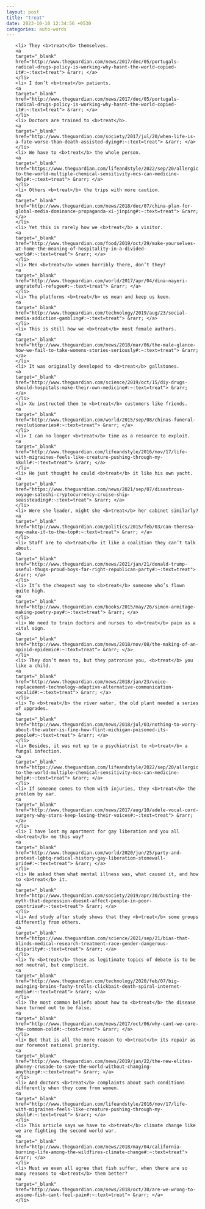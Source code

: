 ```yaml
---
layout: post
title: "treat"
date: 2023-10-10 12:34:56 +0530
categories: auto-words
---
```

<ol>

    <li> They <b>treat</b> themselves.
    <a 
    target="_blank" 
    href="http://www.theguardian.com/news/2017/dec/05/portugals-radical-drugs-policy-is-working-why-hasnt-the-world-copied-it#:~:text=treat"> &rarr; </a>
    </li>
    <li> I don’t <b>treat</b> patients.
    <a 
    target="_blank" 
    href="http://www.theguardian.com/news/2017/dec/05/portugals-radical-drugs-policy-is-working-why-hasnt-the-world-copied-it#:~:text=treat"> &rarr; </a>
    </li>
    <li> Doctors are trained to <b>treat</b>.
    <a 
    target="_blank" 
    href="http://www.theguardian.com/society/2017/jul/20/when-life-is-a-fate-worse-than-death-assisted-dying#:~:text=treat"> &rarr; </a>
    </li>
    <li> We have to <b>treat</b> the whole person.
    <a 
    target="_blank" 
    href="https://www.theguardian.com/lifeandstyle/2022/sep/20/allergic-to-the-world-multiple-chemical-sensitivity-mcs-can-medicine-help#:~:text=treat"> &rarr; </a>
    </li>
    <li> Others <b>treat</b> the trips with more caution.
    <a 
    target="_blank" 
    href="http://www.theguardian.com/news/2018/dec/07/china-plan-for-global-media-dominance-propaganda-xi-jinping#:~:text=treat"> &rarr; </a>
    </li>
    <li> Yet this is rarely how we <b>treat</b> a visitor.
    <a 
    target="_blank" 
    href="http://www.theguardian.com/food/2019/oct/29/make-yourselves-at-home-the-meaning-of-hospitality-in-a-divided-world#:~:text=treat"> &rarr; </a>
    </li>
    <li> Men <b>treat</b> women horribly there, don’t they?
    <a 
    target="_blank" 
    href="http://www.theguardian.com/world/2017/apr/04/dina-nayeri-ungrateful-refugee#:~:text=treat"> &rarr; </a>
    </li>
    <li> The platforms <b>treat</b> us mean and keep us keen.
    <a 
    target="_blank" 
    href="http://www.theguardian.com/technology/2019/aug/23/social-media-addiction-gambling#:~:text=treat"> &rarr; </a>
    </li>
    <li> This is still how we <b>treat</b> most female authors.
    <a 
    target="_blank" 
    href="http://www.theguardian.com/news/2018/mar/06/the-male-glance-how-we-fail-to-take-womens-stories-seriously#:~:text=treat"> &rarr; </a>
    </li>
    <li> It was originally developed to <b>treat</b> gallstones.
    <a 
    target="_blank" 
    href="http://www.theguardian.com/science/2019/oct/15/diy-drugs-should-hospitals-make-their-own-medicine#:~:text=treat"> &rarr; </a>
    </li>
    <li> Xu instructed them to <b>treat</b> customers like friends.
    <a 
    target="_blank" 
    href="http://www.theguardian.com/world/2015/sep/08/chinas-funeral-revolutionaries#:~:text=treat"> &rarr; </a>
    </li>
    <li> I can no longer <b>treat</b> time as a resource to exploit.
    <a 
    target="_blank" 
    href="http://www.theguardian.com/lifeandstyle/2016/nov/17/life-with-migraines-feels-like-creature-pushing-through-my-skull#:~:text=treat"> &rarr; </a>
    </li>
    <li> He just thought he could <b>treat</b> it like his own yacht.
    <a 
    target="_blank" 
    href="https://www.theguardian.com/news/2021/sep/07/disastrous-voyage-satoshi-cryptocurrency-cruise-ship-seassteading#:~:text=treat"> &rarr; </a>
    </li>
    <li> Were she leader, might she <b>treat</b> her cabinet similarly?
    <a 
    target="_blank" 
    href="http://www.theguardian.com/politics/2015/feb/03/can-theresa-may-make-it-to-the-top#:~:text=treat"> &rarr; </a>
    </li>
    <li> Staff are to <b>treat</b> it like a coalition they can’t talk about.
    <a 
    target="_blank" 
    href="http://www.theguardian.com/news/2021/jan/21/donald-trump-useful-thugs-proud-boys-far-right-republican-party#:~:text=treat"> &rarr; </a>
    </li>
    <li> It’s the cheapest way to <b>treat</b> someone who’s flown quite high.
    <a 
    target="_blank" 
    href="http://www.theguardian.com/books/2015/may/26/simon-armitage-making-poetry-pay#:~:text=treat"> &rarr; </a>
    </li>
    <li> We need to train doctors and nurses to <b>treat</b> pain as a vital sign.
    <a 
    target="_blank" 
    href="http://www.theguardian.com/news/2018/nov/08/the-making-of-an-opioid-epidemic#:~:text=treat"> &rarr; </a>
    </li>
    <li> They don’t mean to, but they patronise you, <b>treat</b> you like a child.
    <a 
    target="_blank" 
    href="http://www.theguardian.com/news/2018/jan/23/voice-replacement-technology-adaptive-alternative-communication-vocalid#:~:text=treat"> &rarr; </a>
    </li>
    <li> To <b>treat</b> the river water, the old plant needed a series of upgrades.
    <a 
    target="_blank" 
    href="http://www.theguardian.com/news/2018/jul/03/nothing-to-worry-about-the-water-is-fine-how-flint-michigan-poisoned-its-people#:~:text=treat"> &rarr; </a>
    </li>
    <li> Besides, it was not up to a psychiatrist to <b>treat</b> a fungal infection.
    <a 
    target="_blank" 
    href="https://www.theguardian.com/lifeandstyle/2022/sep/20/allergic-to-the-world-multiple-chemical-sensitivity-mcs-can-medicine-help#:~:text=treat"> &rarr; </a>
    </li>
    <li> If someone comes to them with injuries, they <b>treat</b> the problem by ear.
    <a 
    target="_blank" 
    href="http://www.theguardian.com/news/2017/aug/10/adele-vocal-cord-surgery-why-stars-keep-losing-their-voices#:~:text=treat"> &rarr; </a>
    </li>
    <li> I have lost my apartment for gay liberation and you all <b>treat</b> me this way?
    <a 
    target="_blank" 
    href="http://www.theguardian.com/world/2020/jun/25/party-and-protest-lgbtq-radical-history-gay-liberation-stonewall-pride#:~:text=treat"> &rarr; </a>
    </li>
    <li> He asked them what mental illness was, what caused it, and how to <b>treat</b> it.
    <a 
    target="_blank" 
    href="http://www.theguardian.com/society/2019/apr/30/busting-the-myth-that-depression-doesnt-affect-people-in-poor-countries#:~:text=treat"> &rarr; </a>
    </li>
    <li> And study after study shows that they <b>treat</b> some groups differently from others.
    <a 
    target="_blank" 
    href="https://www.theguardian.com/science/2021/sep/21/bias-that-blinds-medical-research-treatment-race-gender-dangerous-disparity#:~:text=treat"> &rarr; </a>
    </li>
    <li> To <b>treat</b> these as legitimate topics of debate is to be not neutral, but complicit.
    <a 
    target="_blank" 
    href="http://www.theguardian.com/technology/2020/feb/07/big-swinging-brains-fashy-trolls-clickbait-death-spiral-internet-media#:~:text=treat"> &rarr; </a>
    </li>
    <li> The most common beliefs about how to <b>treat</b> the disease have turned out to be false.
    <a 
    target="_blank" 
    href="http://www.theguardian.com/news/2017/oct/06/why-cant-we-cure-the-common-cold#:~:text=treat"> &rarr; </a>
    </li>
    <li> But that is all the more reason to <b>treat</b> its repair as our foremost national priority.
    <a 
    target="_blank" 
    href="http://www.theguardian.com/news/2019/jan/22/the-new-elites-phoney-crusade-to-save-the-world-without-changing-anything#:~:text=treat"> &rarr; </a>
    </li>
    <li> And doctors <b>treat</b> complaints about such conditions differently when they come from women.
    <a 
    target="_blank" 
    href="http://www.theguardian.com/lifeandstyle/2016/nov/17/life-with-migraines-feels-like-creature-pushing-through-my-skull#:~:text=treat"> &rarr; </a>
    </li>
    <li> This article says we have to <b>treat</b> climate change like we are fighting the second world war.
    <a 
    target="_blank" 
    href="http://www.theguardian.com/news/2018/may/04/california-burning-life-among-the-wildfires-climate-change#:~:text=treat"> &rarr; </a>
    </li>
    <li> Must we even all agree that fish suffer, when there are so many reasons to <b>treat</b> them better?
    <a 
    target="_blank" 
    href="http://www.theguardian.com/news/2018/oct/30/are-we-wrong-to-assume-fish-cant-feel-pain#:~:text=treat"> &rarr; </a>
    </li>